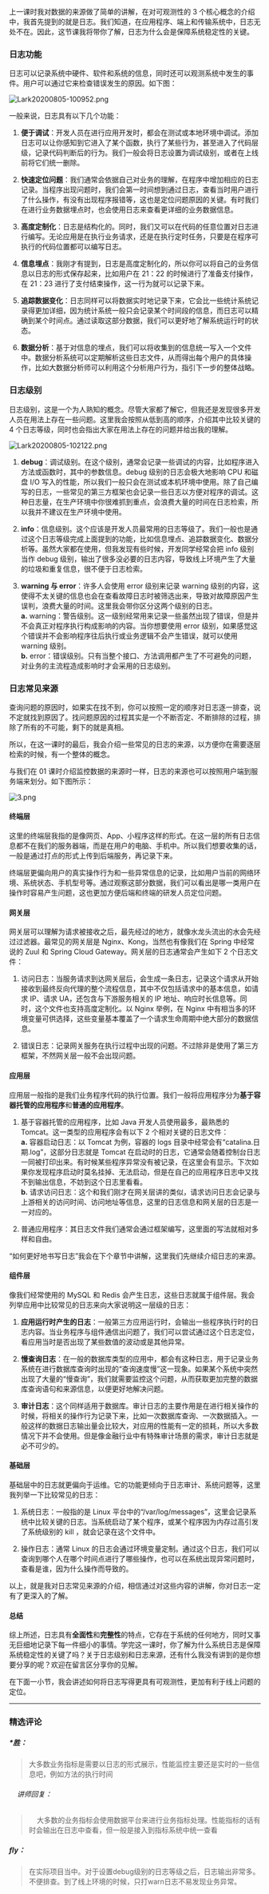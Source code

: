 <p data-nodeid="305894" class="">上一课时我对数据的来源做了简单的讲解，在对可观测性的 3 个核心概念的介绍中，我首先提到的就是日志。我们知道，在应用程序、端上和传输系统中，日志无处不在。因此，这节课我将带你了解，日志为什么会是保障系统稳定性的关键。</p>
<h3 data-nodeid="305895">日志功能</h3>
<p data-nodeid="305896">日志可以记录系统中硬件、软件和系统的信息，同时还可以观测系统中发生的事件。用户可以通过它来检查错误发生的原因。如下图：</p>
<p data-nodeid="305897"><img src="https://s0.lgstatic.com/i/image/M00/3D/9F/CgqCHl8qWrmAflAzAAGAn77KKSE971.png" alt="Lark20200805-100952.png" data-nodeid="305970"></p>
<p data-nodeid="305898">一般来说，日志具有以下几个功能：</p>
<ol data-nodeid="305899">
<li data-nodeid="305900">
<p data-nodeid="305901"><strong data-nodeid="305976">便于调试</strong>：开发人员在进行应用开发时，都会在测试或本地环境中调试。添加日志可以让你感知到它进入了某个函数，执行了某些行为，甚至进入了代码层级，记录代码判断后的行为。我们一般会将日志设置为调试级别，或者在上线前将它们统一删除。</p>
</li>
<li data-nodeid="305902">
<p data-nodeid="305903"><strong data-nodeid="305981">快速定位问题</strong>：我们通常会依据自己对业务的理解，在程序中增加相应的日志记录。当程序出现问题时，我们会第一时间想到通过日志，查看当时用户进行了什么操作，有没有出现程序报错等，这也是定位问题原因的关键。有时我们在进行业务数据埋点时，也会使用日志来查看更详细的业务数据信息。</p>
</li>
<li data-nodeid="305904">
<p data-nodeid="305905"><strong data-nodeid="305986">高度定制化</strong>：日志是结构化的。同时，我们又可以在代码的任意位置对日志进行编写。无论应用是在执行业务请求，还是在执行定时任务，只要是在程序可执行的代码位置都可以编写日志。</p>
</li>
<li data-nodeid="305906">
<p data-nodeid="305907"><strong data-nodeid="305991">信息埋点</strong>：我刚才有提到，日志是高度定制化的，所以你可以将自己的业务信息以日志的形式保存起来，比如用户在 21：22 的时候进行了准备支付操作，在 21：23 进行了支付结束操作，这一行为就可以记录下来。</p>
</li>
<li data-nodeid="305908">
<p data-nodeid="305909"><strong data-nodeid="305996">追踪数据变化</strong>：日志同样可以将数据实时地记录下来，它会比一些统计系统记录得更加详细，因为统计系统一般只会记录某个时间段的信息，而日志可以精确到某个时间点。通过读取这部分数据，我们可以更好地了解系统运行时的状态。</p>
</li>
<li data-nodeid="305910">
<p data-nodeid="305911"><strong data-nodeid="306001">数据分析</strong>：基于对信息的埋点，我们可以将收集到的信息统一写入一个文件中。数据分析系统可以定期解析这些日志文件，从而得出每个用户的具体操作，比如大数据分析师可以利用这个分析用户行为，指引下一步的整体战略。</p>
</li>
</ol>
<h3 data-nodeid="305912">日志级别</h3>
<p data-nodeid="305913">日志级别，这是一个为人熟知的概念。尽管大家都了解它，但我还是发现很多开发人员在用法上存在一些问题。这里我会按照从低到高的顺序，介绍其中比较关键的 4 个日志等级，同时也会指出大家在用法上存在的问题并给出我的理解。</p>
<p data-nodeid="305914"><img src="https://s0.lgstatic.com/i/image/M00/3D/9F/CgqCHl8qWvGAFSXqAADfoMRTx1w354.png" alt="Lark20200805-102122.png" data-nodeid="306006"></p>
<ol data-nodeid="305915">
<li data-nodeid="305916">
<p data-nodeid="305917"><strong data-nodeid="306011">debug</strong>：调试级别。在这个级别，通常会记录一些调试的内容，比如程序进入方法或函数时，其中的参数信息。debug 级别的日志会极大地影响 CPU 和磁盘 I/O 写入的性能，所以我们一般只会在测试或本机环境中使用。除了自己编写的日志，一些常见的第三方框架也会记录一些日志以方便对程序的调试。这种日志量，在生产环境中你很难抓到重点，会浪费大量的时间在日志检索，所以我并不建议在生产环境中使用。</p>
</li>
<li data-nodeid="305918">
<p data-nodeid="305919"><strong data-nodeid="306016">info</strong>：信息级别。这个应该是开发人员最常用的日志等级了。我们一般也是通过这个日志等级完成上面提到的功能，比如信息埋点、追踪数据变化、数据分析等。虽然大家都在使用，但我发现有些时候，开发同学经常会把 info 级别当作 debug 级别，输出了很多没必要的日志内容，导致线上环境产生了大量的垃圾和重复信息，很不便于日志检索。</p>
</li>
<li data-nodeid="305920">
<p data-nodeid="305921"><strong data-nodeid="306031">warning 与 error</strong>：许多人会使用 error 级别来记录 warning 级别的内容，这使得不太关键的信息也会在查看故障日志时被筛选出来，导致对故障原因产生误判，浪费大量的时间。这里我会带你区分这两个级别的日志。<br>
<strong data-nodeid="306032">a.</strong> warning：警告级别。这一级别经常用来记录一些虽然出现了错误，但是并不会真正对程序执行构成影响的内容。当你想要使用 error 级别，如果感觉这个错误并不会影响程序往后执行或业务逻辑不会产生错误，就可以使用 warning 级别。<br>
<strong data-nodeid="306033">b.</strong> error：错误级别。只有当整个接口、方法调用都产生了不可避免的问题，对业务的主流程造成影响时才会采用的日志级别。</p>
</li>
</ol>
<h3 data-nodeid="305922">日志常见来源</h3>
<p data-nodeid="305923">查询问题的原因时，如果实在找不到，你可以按照一定的顺序对日志逐一排查，说不定就找到原因了。找问题原因的过程其实是一个不断否定、不断排除的过程，排除了所有的不可能，剩下的就是真相。</p>
<p data-nodeid="305924">所以，在这一课时的最后，我会介绍一些常见的日志的来源，以方便你在需要逐层检索的时候，有一个整体的概念。</p>
<p data-nodeid="305925">与我们在 01 课时介绍监控数据的来源时一样，日志的来源也可以按照用户端到服务端来划分。如下图所示：</p>
<p data-nodeid="305926"><img src="https://s0.lgstatic.com/i/image/M00/3D/BA/CgqCHl8qdjSADk7DAACHGDIzLd0093.png" alt="3.png" data-nodeid="306040"></p>
<h4 data-nodeid="305927">终端层</h4>
<p data-nodeid="305928">这里的终端层我指的是像网页、App、小程序这样的形式。在这一层的所有日志信息都不在我们的服务器端，而是在用户的电脑、手机中。所以我们想要收集的话，一般是通过打点的形式上传到后端服务，再记录下来。</p>
<p data-nodeid="305929">终端层更偏向用户的真实操作行为和一些异常信息的记录，比如用户当前的网络环境、系统状态、手机型号等。通过观察这部分数据，我们可以看出是哪一类用户在操作时容易产生问题，这也更加方便后端和终端的研发人员定位问题。</p>
<h4 data-nodeid="305930">网关层</h4>
<p data-nodeid="305931">网关层可以理解为请求被接收之后，最先经过的地方，就像水龙头流出的水会先经过过滤器。最常见的网关层是 Nginx、Kong，当然也有像我们在 Spring 中经常说的 Zuul 和 Spring Cloud Gateway。网关层的日志通常会产生如下 2 个日志文件：</p>
<ol data-nodeid="305932">
<li data-nodeid="305933">
<p data-nodeid="305934">访问日志：当服务请求到达网关层后，会生成一条日志，记录这个请求从开始接收到最终反向代理的整个流程信息，其中不仅包括请求中的基本信息，如请求 IP、请求 UA，还包含与下游服务相关的 IP 地址、响应时长信息等。同时，这个文件也支持高度定制化。以 Nginx 举例，在 Nginx 中有相当多的环境变量可供选择，这些变量基本覆盖了一个请求生命周期中绝大部分的数据信息。</p>
</li>
<li data-nodeid="305935">
<p data-nodeid="305936">错误日志：记录网关服务在执行过程中出现的问题。不过除非是使用了第三方框架，不然网关层一般不会出现问题。</p>
</li>
</ol>
<h4 data-nodeid="305937">应用层</h4>
<p data-nodeid="305938">应用层一般指的是我们业务程序代码的执行位置。我们一般将应用程序分为<strong data-nodeid="306058">基于容器托管的应用程序</strong>和<strong data-nodeid="306059">普通的应用程序</strong>。</p>
<ol data-nodeid="305939">
<li data-nodeid="305940">
<p data-nodeid="305941">基于容器托管的应用程序，比如 Java 开发人员使用最多，最熟悉的 Tomcat。这一类型的应用程序会有以下 2 个相对关键的日志文件：<br>
<strong data-nodeid="306071">a.</strong> 容器启动日志：以 Tomcat 为例，容器的 logs 目录中经常会有“catalina.日期.log”，这部分日志就是 Tomcat 在启动时的日志，它通常会随着控制台日志一同被打印出来。有时候某些程序异常没有被记录，在这里会有显示。下次如果你发现程序启动时莫名挂掉、无法启动，但是在自己的应用程序日志中又找不到输出信息，不妨到这个日志里看看。<br>
<strong data-nodeid="306072">b.</strong> 请求访问日志：这个和我们刚才在网关层讲的类似，请求访问日志会记录与上游相关的访问时间、访问地址等信息，这里的日志信息和网关层的日志是一一对应的。</p>
</li>
<li data-nodeid="305942">
<p data-nodeid="305943">普通应用程序：其日志文件我们通常会通过框架编写，这里面的写法就相对多样和自由。</p>
</li>
</ol>
<p data-nodeid="305944">“如何更好地书写日志”我会在下个章节中讲解，这里我们先继续介绍日志的来源。</p>
<h4 data-nodeid="305945">组件层</h4>
<p data-nodeid="305946">像我们经常使用的 MySQL 和 Redis 会产生日志，这些日志就属于组件层。我会列举应用中比较常见的日志来向大家说明这一层级的日志：</p>
<ol data-nodeid="305947">
<li data-nodeid="305948">
<p data-nodeid="305949"><strong data-nodeid="306081">应用运行时产生的日志</strong>：一般第三方应用运行时，会输出一些程序执行时的日志内容。当业务程序与组件通信出问题了，我们可以尝试通过这个日志定位，看应用当时是否出现了某些数值的波动或是其他异常。</p>
</li>
<li data-nodeid="305950">
<p data-nodeid="305951"><strong data-nodeid="306086">慢查询日志</strong>：在一般的数据库类型的应用中，都会有这种日志，用于记录业务系统在进行数据库查询时出现的“查询速度慢”这一现象。如果某个系统中突然出现了大量的“慢查询”，我们就需要监控这个问题，从而获取更加完整的数据库查询语句和来源信息，以便更好地解决问题。</p>
</li>
<li data-nodeid="305952">
<p data-nodeid="305953"><strong data-nodeid="306091">审计日志</strong>：这个同样适用于数据库。审计日志的主要作用是在进行相关操作的时候，将相关的操作行为记录下来，比如一次数据库查询、一次数据插入。一般这样的数据日志输出量会比较大，对应用的性能有一定的损耗，所以大多数情况下并不会使用。但是像金融行业中有特殊审计场景的需求，审计日志就是必不可少的。</p>
</li>
</ol>
<h4 data-nodeid="305954">基础层</h4>
<p data-nodeid="305955">基础层中的日志就更偏向于运维。它的功能更倾向于日志审计、系统问题等，这里我列举一下比较常见的日志：</p>
<ol data-nodeid="305956">
<li data-nodeid="305957">
<p data-nodeid="305958">系统日志：一般指的是 Linux 平台中的“/var/log/messages”，这里会记录系统中比较关键的日志。当系统启动了某个程序，或某个程序因为内存过高引发了系统级别的 kill ，就会记录在这个文件中。</p>
</li>
<li data-nodeid="305959">
<p data-nodeid="305960">操作日志：通常 Linux 的日志会通过环境变量定制。通过这个日志，我们可以查询到哪个人在哪个时间点进行了哪些操作，也可以在系统出现异常问题时，查看是谁，因为什么操作而导致的。</p>
</li>
</ol>
<p data-nodeid="305961">以上，就是我对日志常见来源的介绍，相信通过对这些内容的讲解，你对日志一定有了更深入的了解。</p>
<h4 data-nodeid="310031" class="">总结</h4>










<p data-nodeid="305963">综上所述，日志具有<strong data-nodeid="306107">全面性</strong>和<strong data-nodeid="306108">完整性</strong>的特点，它存在于系统的任何地方，同时又事无巨细地记录下每一件细小的事情。学完这一课时，你了解为什么系统日志是保障系统稳定性的关键了吗？关于日志级别和日志来源，还有什么我没有讲到的是你想要分享的呢？欢迎在留言区分享你的见解。</p>
<p data-nodeid="305964" class="">在下面一小节，我会讲述如何将日志写得更具有可观测性，更加有利于线上问题的定位。</p>

---

### 精选评论

##### *胜：
> 大多数业务指标是需要以日志的形式展示，性能监控主要还是实时的一些信息吧，例如方法的执行时间

 ###### &nbsp;&nbsp;&nbsp; 讲师回复：
> &nbsp;&nbsp;&nbsp; 大多数的业务指标会使用数据平台来进行业务指标处理。性能指标的话有时会输出在日志中查看，但一般是接入到指标系统中统一查看

##### fly：
> 在实际项目当中。对于设置debug级别的日志等级之后，日志输出非常多。不便排查。到了线上环境的时候，只打warn日志不易发现业务异常。

